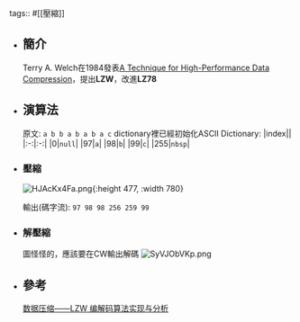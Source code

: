 tags:: #[[壓縮]]

- ## 簡介
  Terry A. Welch在1984發表[A Technique for High-Performance Data Compression](https://courses.cs.duke.edu/spring03/cps296.5/papers/welch_1984_technique_for.pdf)，提出**LZW**，改進**LZ78**
- ## 演算法
  原文: `a b b a b a b a c`
  dictionary裡已經初始化ASCII
  Dictionary:
  |index||
  |:-:|:-:|
  |0|`null`|
  |97|`a`|
  |98|`b`|
  |99|`c`|
  |255|`nbsp`|
- ### 壓縮
  ![HJAcKx4Fa.png](../assets/HJAcKx4Fa_1706121188555_0.png){:height 477, :width 780} 
  
  輸出(碼字流): `97 98 98 256 259 99`
- ### 解壓縮
  圖怪怪的，應該要在CW輸出解碼
  ![SyVJObVKp.png](../assets/SyVJObVKp_1706121202878_0.png)
- ## 參考
  
  [数据压缩——LZW 编解码算法实现与分析](https://blog.csdn.net/Bingyeshinvwang/article/details/124242848)